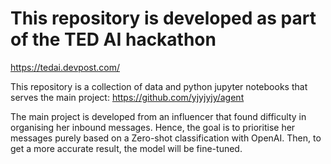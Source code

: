 # This repository is developed as part of the TED AI hackathon
https://tedai.devpost.com/

This repository is a collection of data and python jupyter notebooks that serves the main project:
https://github.com/yjyjyjy/agent

The main project is developed from an influencer that found difficulty in organising her inbound messages. Hence, the goal is to prioritise her messages purely based on a Zero-shot classification with OpenAI. Then, to get a more accurate result, the model will be fine-tuned.
